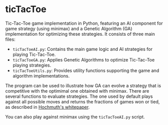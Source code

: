 # ticTacToe
Tic-Tac-Toe game implementation in Python, featuring an AI component for game strategy (using minimax) and a Genetic Algorithm (GA) implementation for optimizing these strategies. It consists of three main files:

* `ticTacToeAI.py`: Contains the main game logic and AI strategies for playing Tic-Tac-Toe.
* `ticTacToeGA.py`: Applies Genetic Algorithms to optimize Tic-Tac-Toe playing strategies.
* `ticTacToeUtils.py`: Provides utility functions supporting the game and algorithm implementations.

The program can be used to illustrate how GA can evolve a strategy that is competitive with the optimimal one obtained with minimax. There are several functions to evaluate strategies. The one used by default plays against all possible moves and returns the fractions of games won or tied, as described in [Hochmuth's whitepaper](https://citeseerx.ist.psu.edu/document?repid=rep1&type=pdf&doi=dc034fd0f5819867324fe1ab0d721262b97b7704).

You can also play against minimax using the `ticTacToeAI.py` script.
